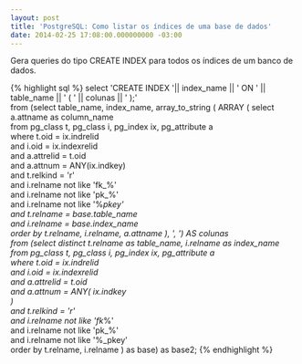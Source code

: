 ```yaml
---
layout: post
title: 'PostgreSQL: Como listar os índices de uma base de dados'
date: 2014-02-25 17:08:00.000000000 -03:00
---
```

Gera queries do tipo CREATE INDEX para todos os índices de um banco de dados.

{% highlight sql %}
select
   'CREATE INDEX '|| index_name || ' ON ' || table_name || ' ( ' || colunas || ' );'  
from
   (select
      table_name,
      index_name,
      array_to_string ( ARRAY (  select
         a.attname as column_name  
      from
         pg_class t,
         pg_class i,
         pg_index ix,
         pg_attribute a  
      where
         t.oid = ix.indrelid  
         and i.oid = ix.indexrelid  
         and a.attrelid = t.oid  
         and a.attnum = ANY(ix.indkey)  
         and t.relkind = 'r'  
         and i.relname not like 'fk_%'  
         and i.relname not like 'pk_%'  
         and i.relname not like '%_pkey'  
         and t.relname = base.table_name  
         and i.relname = base.index_name  
      order by
         t.relname,
         i.relname,
         a.attname ),
      ', ') AS colunas  
   from
      (select
         distinct t.relname as table_name,
         i.relname as index_name  
      from
         pg_class t,
         pg_class i,
         pg_index ix,
         pg_attribute a  
      where
         t.oid = ix.indrelid  
         and i.oid = ix.indexrelid  
         and a.attrelid = t.oid  
         and a.attnum = ANY(
            ix.indkey  
         )  
         and t.relkind = 'r'  
         and i.relname not like 'fk_%'  
         and i.relname not like 'pk_%'  
         and i.relname not like '%_pkey'  
      order by
         t.relname,
         i.relname ) as base) as base2;
{% endhighlight %}

